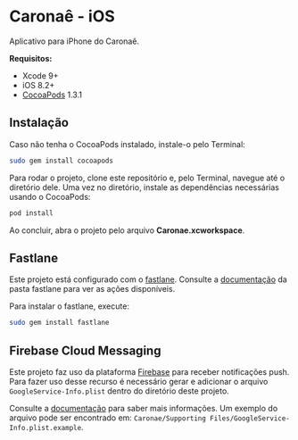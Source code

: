 # Caronaê - iOS

Aplicativo para iPhone do Caronaê.

**Requisitos:**

* Xcode 9+
* iOS 8.2+
* [CocoaPods](https://cocoapods.org) 1.3.1


## Instalação

Caso não tenha o CocoaPods instalado, instale-o pelo Terminal:

```bash
sudo gem install cocoapods
```

Para rodar o projeto, clone este repositório e, pelo Terminal, navegue até o diretório dele. 
Uma vez no diretório, instale as dependências necessárias usando o CocoaPods:

```bash
pod install
```

Ao concluir, abra o projeto pelo arquivo **Caronae.xcworkspace**.


## Fastlane

Este projeto está configurado com o [fastlane](http://fastlane.tools). Consulte a [documentação](https://github.com/lucaslrolim/caronae-ios/tree/develop/fastlane) da pasta fastlane para ver as ações disponíveis.

Para instalar o fastlane, execute:

```bash
sudo gem install fastlane
```


## Firebase Cloud Messaging

Este projeto faz uso da plataforma [Firebase](https://firebase.google.com/) para receber notificações push. Para fazer uso desse recurso é necessário gerar e adicionar o arquivo `GoogleService-Info.plist` dentro do diretório deste projeto.

Consulte a [documentação](https://firebase.google.com/docs/ios/setup) para saber mais informações. Um exemplo do arquivo pode ser encontrado em: `Caronae/Supporting Files/GoogleService-Info.plist.example`.
